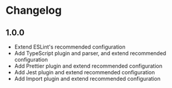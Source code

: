 # Changelog

## 1.0.0

- Extend ESLint's recommended configuration
- Add TypeScript plugin and parser, and extend recommended configuration
- Add Prettier plugin and extend recommended configuration
- Add Jest plugin and extend recommended configuration
- Add Import plugin and extend recommended configuration
